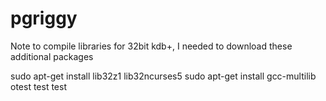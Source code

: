 # pgriggy
Note to compile libraries for 32bit kdb+, I needed to download these additional packages

sudo apt-get install lib32z1 lib32ncurses5
sudo apt-get install gcc-multilib
otest test test
